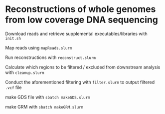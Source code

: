 # Reconstructions of whole genomes from low coverage DNA sequencing

Download reads and retrieve supplemental executables/libraries with `init.sh`

Map reads using `mapReads.slurm`

Run reconstructions with `reconstruct.slurm`

Calculate which regions to be filtered / excluded from downstream analysis with `cleanup.slurm`

Conduct the aforementioned filtering with `filter.slurm` to output filtered `.vcf` file

make GDS file with `sbatch makeGDS.slurm`

make GRM with `sbatch makeGRM.slurm`
